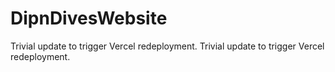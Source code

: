 # DipnDivesWebsite

Trivial update to trigger Vercel redeployment.
Trivial update to trigger Vercel redeployment.

